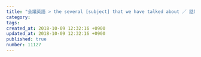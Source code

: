 ```yaml
---
title: "会議英語 > the several [subject] that we have talked about ／ 話題となったいくつかの事項 2014-02-02"
category: 
tags: 
created_at: 2018-10-09 12:32:16 +0900
updated_at: 2018-10-09 12:32:16 +0900
published: true
number: 11127
---
```



